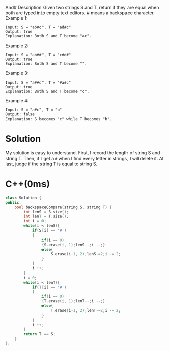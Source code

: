 And# Description
Given two strings S and T, return if they are equal when both are typed into empty text editors. # means a backspace character.
Example 1:
```
Input: S = "ab#c", T = "ad#c"
Output: true
Explanation: Both S and T become "ac".
```
Example 2:
```
Input: S = "ab##", T = "c#d#"
Output: true
Explanation: Both S and T become "".
```
Example 3:
```
Input: S = "a##c", T = "#a#c"
Output: true
Explanation: Both S and T become "c".
```
Example 4:
```
Input: S = "a#c", T = "b"
Output: false
Explanation: S becomes "c" while T becomes "b".
```
# Solution
My solution is easy to understand. First, I record the length of string S and string T. Then, if I get a `#` when I find every letter in strings, I will delete it. At last, judge if the string T is equal to string S.
# C++(0ms)
```cpp
class Solution {
public:
    bool backspaceCompare(string S, string T) {
        int lenS = S.size();
        int lenT = T.size();
        int i = 0;
        while(i < lenS){
            if(S[i] == '#')
            {
                if(i == 0)
                {S.erase(i, 1);lenS--;i --;}
                else{
                    S.erase(i-1, 2);lenS-=2;i -= 2;
                }
            }
            i ++;
        }
        i = 0;
        while(i < lenT){
            if(T[i] == '#')
            {
                if(i == 0)
                {T.erase(i, 1);lenT--;i --;}
                else{
                    T.erase(i-1, 2);lenT-=2;i -= 2;
                }
            }
            i ++;
        }
        return T == S;
    }
};
```
